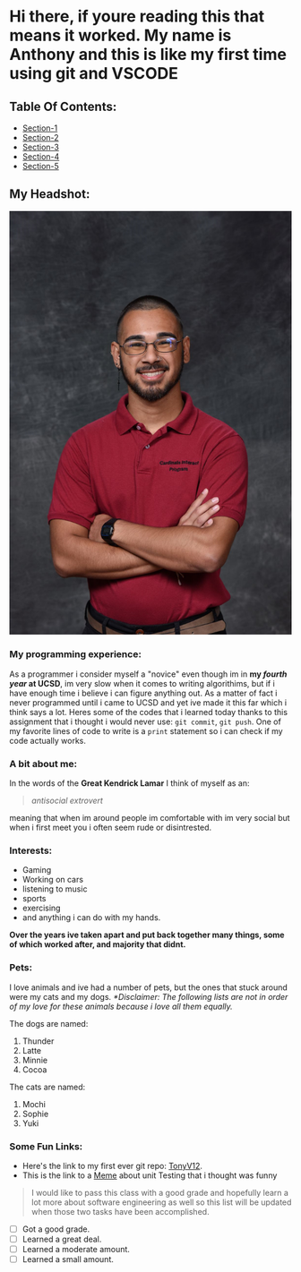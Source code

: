 # Hi there, if youre reading this that means it worked. My name is Anthony and this is like my **first time using git and VSCODE**
## Table Of Contents:
- [Section-1](#my-programming-experience)
- [Section-2](#a-bit-about-me)
- [Section-3](#interests)
- [Section-4](#pets)
- [Section-5](#some-fun-links)
## My Headshot:
![](2021-09-25-22-53-55.png)
### My programming experience:
As a programmer i consider myself a "novice" even though im in **my _fourth year_ at UCSD**, im very slow when it comes to writing algorithims, but if i have enough time i believe i can figure anything out. As a matter of fact i never programmed until i came to UCSD and yet ive made it this far which i think says a lot. Heres some of the codes that i learned today thanks to this assignment that i thought i would never use:  `git commit`, `git push`. One of my favorite lines of code to write is a `print` statement so i can check if my code actually works.  
### A bit about me:
In the words of the **Great Kendrick Lamar** I think of myself as an: 
> _antisocial extrovert_ 
>
meaning that when im around people im comfortable with im very social but when i first meet you i often seem rude or disintrested. 
### Interests:
- Gaming
- Working on cars
- listening to music
- sports
- exercising
- and anything i can do with my hands.
 
**Over the years ive taken apart and put back together many things, some of which worked after, and majority that didnt.**

### Pets:
I love animals and ive had a number of pets, but the ones that stuck around were my cats and my dogs. _*Disclaimer: The following lists are not in order of my love for these animals because i love all them equally._

The dogs are named:
1. Thunder
2. Latte
3. Minnie
4. Cocoa
   
The cats are named:
1. Mochi
2. Sophie
3. Yuki

### Some Fun Links:
- Here's the link to my first ever git repo: [TonyV12](https://github.com/ToniV12/GitHub-Pages-Project/tree/main).
- This is the link to a [Meme](UnitTestMeme.png) about unit Testing that i thought was funny

>I would like to pass this class with a good grade and hopefully learn a lot more about software engineering as well so this list will be updated when those two tasks have been accomplished.
- [ ] Got a good grade.
- [ ] Learned a great deal.
- [ ] Learned a moderate amount.
- [ ] Learned a small amount.